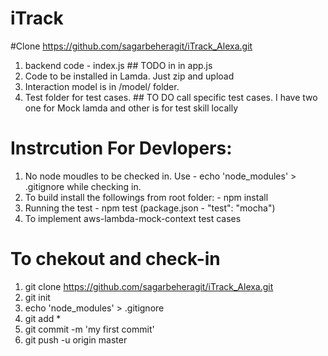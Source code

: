 # iTrack
#Clone
https://github.com/sagarbeheragit/iTrack_Alexa.git

1. backend code - index.js ## TODO in in app.js
2. Code to be installed in Lamda. Just zip and upload
3. Interaction model is in /model/ folder.
4. Test folder for test cases. ## TO DO call specific test cases. I have two one for Mock lamda and other is for test skill locally

# Instrcution For Devlopers:
1. No node moudles to be checked in. Use - echo 'node_modules' > .gitignore while checking in.
2. To build install the followings from root folder: -  npm install
3. Running the test - npm test (package.json - "test": "mocha")
4. To implement aws-lambda-mock-context test cases

# To chekout and check-in
1. git clone https://github.com/sagarbeheragit/iTrack_Alexa.git
2. git init
3. echo 'node_modules' > .gitignore
4. git add *
5. git commit -m 'my first commit'
6. git push -u origin master
